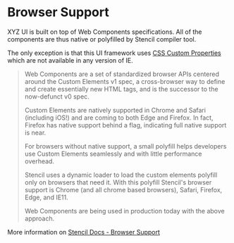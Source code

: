 # Browser Support

XYZ UI is built on top of Web Components specifications. All of the components are thus native or polyfilled by Stencil compiler tool.

The only exception is that this UI framework uses [CSS Custom Properties](https://developer.mozilla.org/en-US/docs/Web/CSS/--*) which are not available in any version of IE.

> Web Components are a set of standardized browser APIs centered around the Custom Elements v1 spec, a cross-browser way to define and create essentially new HTML tags, and is the successor to the now-defunct v0 spec.
>
> Custom Elements are natively supported in Chrome and Safari (including iOS!) and are coming to both Edge and Firefox. In fact, Firefox has native support behind a flag, indicating full native support is near.
>
> For browsers without native support, a small polyfill helps developers use Custom Elements seamlessly and with little performance overhead.
>
> Stencil uses a dynamic loader to load the custom elements polyfill only on browsers that need it. With this polyfill Stencil's browser support is Chrome (and all chrome based browsers), Safari, Firefox, Edge, and IE11.
>
> Web Components are being used in production today with the above approach.

More information on [Stencil Docs - Browser Support](https://stenciljs.com/docs/browser-support)
